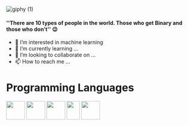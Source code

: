 ![giphy (1)](https://user-images.githubusercontent.com/67739639/159700411-88bec90f-0c36-402b-8f93-f86f227308cc.gif)

#### ''There are 10 types of people in the world. Those who get Binary and those who don't'' :wink:
- 👀 I’m interested in machine learning
- 🌱 I’m currently learning ...
- 💞️ I’m looking to collaborate on ...
- 📫 How to reach me ...

<!---
python and data engineering
Pavgro/Pavgro is a ✨ special ✨ repository because its `README.md` (this file) appears on your GitHub profile.
You can click the Preview link to take a look at your changes.
--->
# Programming Languages 

<img src="https://user-images.githubusercontent.com/67739639/159704485-9c4338d7-7af6-4df0-bd4d-60a458bcd7ff.png" width="50" height="50"> <img src="https://user-images.githubusercontent.com/67739639/159704897-a1692cec-0ec4-4cb5-8952-dc9c04b484b1.png" width="50" height="50"> <img src="https://user-images.githubusercontent.com/67739639/159704982-a1efa5af-b572-4a59-9996-8edb943c3639.png" width="50" height="50"> <img src="https://user-images.githubusercontent.com/67739639/159707412-fd26c988-6958-4c03-a5ef-36398caf5d7a.png" width="35" height="50">
<img src="https://user-images.githubusercontent.com/67739639/159707883-119fddd4-18c8-4944-aeb9-1ff5419a067f.png" width="50" height="50">


 
 
 
